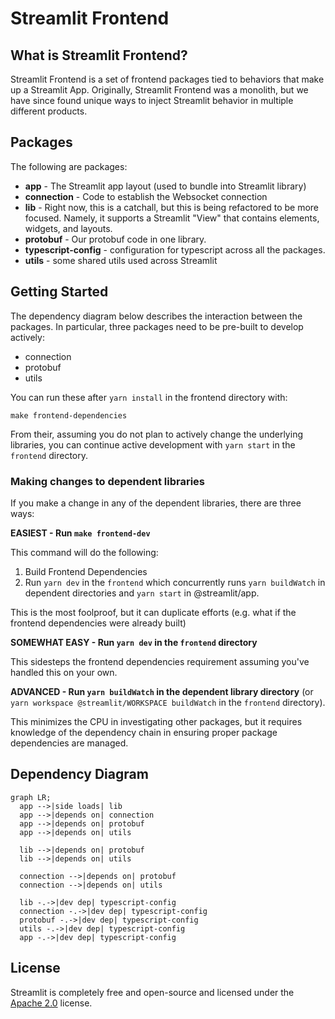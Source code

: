 # Streamlit Frontend

## What is Streamlit Frontend?

Streamlit Frontend is a set of frontend packages tied to behaviors that make up a Streamlit App. Originally, Streamlit Frontend was a monolith, but we have since found unique ways to inject Streamlit behavior in multiple different products.

## Packages

The following are packages:

- **app** - The Streamlit app layout (used to bundle into Streamlit library)
- **connection** - Code to establish the Websocket connection
- **lib** - Right now, this is a catchall, but this is being refactored to be more focused. Namely, it supports a Streamlit "View" that contains elements, widgets, and layouts.
- **protobuf** - Our protobuf code in one library.
- **typescript-config** - configuration for typescript across all the packages.
- **utils** - some shared utils used across Streamlit

## Getting Started

The dependency diagram below describes the interaction between the packages. In particular, three packages need to be pre-built to develop actively:

- connection
- protobuf
- utils

You can run these after `yarn install` in the frontend directory with:

```
make frontend-dependencies
```

From their, assuming you do not plan to actively change the underlying libraries, you can continue active development with `yarn start` in the `frontend` directory.

### Making changes to dependent libraries

If you make a change in any of the dependent libraries, there are three ways:

**EASIEST - Run `make frontend-dev`**

This command will do the following:

1. Build Frontend Dependencies
2. Run `yarn dev` in the `frontend` which concurrently runs `yarn buildWatch` in dependent directories and `yarn start` in @streamlit/app.

This is the most foolproof, but it can duplicate efforts (e.g. what if the frontend dependencies were already built)

**SOMEWHAT EASY - Run `yarn dev` in the `frontend` directory**

This sidesteps the frontend dependencies requirement assuming you've handled this on your own.

**ADVANCED - Run `yarn buildWatch` in the dependent library directory** (or `yarn workspace @streamlit/WORKSPACE buildWatch` in the `frontend` directory).

This minimizes the CPU in investigating other packages, but it requires knowledge of the dependency chain in ensuring proper package dependencies are managed.

## Dependency Diagram

```mermaid
graph LR;
  app -->|side loads| lib
  app -->|depends on| connection
  app -->|depends on| protobuf
  app -->|depends on| utils

  lib -->|depends on| protobuf
  lib -->|depends on| utils

  connection -->|depends on| protobuf
  connection -->|depends on| utils

  lib -.->|dev dep| typescript-config
  connection -.->|dev dep| typescript-config
  protobuf -.->|dev dep| typescript-config
  utils -.->|dev dep| typescript-config
  app -.->|dev dep| typescript-config
```

## License

Streamlit is completely free and open-source and licensed under the [Apache 2.0](https://www.apache.org/licenses/LICENSE-2.0) license.
